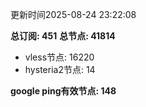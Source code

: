 更新时间2025-08-24 23:22:08

**总订阅: 451**
**总节点: 41814**
- vless节点: 16220
- hysteria2节点: 14

**google ping有效节点: 148**
